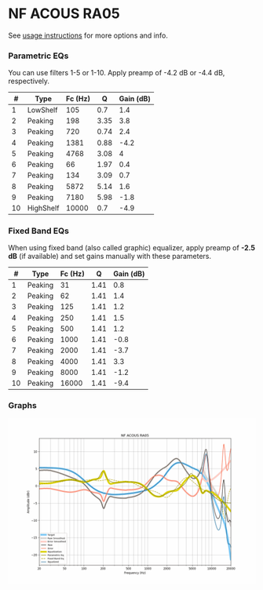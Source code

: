 # NF ACOUS RA05
See [usage instructions](https://github.com/jaakkopasanen/AutoEq#usage) for more options and info.

### Parametric EQs
You can use filters 1-5 or 1-10. Apply preamp of -4.2 dB or -4.4 dB, respectively.

|   # | Type      |   Fc (Hz) |    Q |   Gain (dB) |
|-----|-----------|-----------|------|-------------|
|   1 | LowShelf  |       105 | 0.7  |         1.4 |
|   2 | Peaking   |       198 | 3.35 |         3.8 |
|   3 | Peaking   |       720 | 0.74 |         2.4 |
|   4 | Peaking   |      1381 | 0.88 |        -4.2 |
|   5 | Peaking   |      4768 | 3.08 |         4   |
|   6 | Peaking   |        66 | 1.97 |         0.4 |
|   7 | Peaking   |       134 | 3.09 |         0.7 |
|   8 | Peaking   |      5872 | 5.14 |         1.6 |
|   9 | Peaking   |      7180 | 5.98 |        -1.8 |
|  10 | HighShelf |     10000 | 0.7  |        -4.9 |

### Fixed Band EQs
When using fixed band (also called graphic) equalizer, apply preamp of **-2.5 dB** (if available) and set gains manually with these parameters.

|   # | Type    |   Fc (Hz) |    Q |   Gain (dB) |
|-----|---------|-----------|------|-------------|
|   1 | Peaking |        31 | 1.41 |         0.8 |
|   2 | Peaking |        62 | 1.41 |         1.4 |
|   3 | Peaking |       125 | 1.41 |         1.2 |
|   4 | Peaking |       250 | 1.41 |         1.5 |
|   5 | Peaking |       500 | 1.41 |         1.2 |
|   6 | Peaking |      1000 | 1.41 |        -0.8 |
|   7 | Peaking |      2000 | 1.41 |        -3.7 |
|   8 | Peaking |      4000 | 1.41 |         3.3 |
|   9 | Peaking |      8000 | 1.41 |        -1.2 |
|  10 | Peaking |     16000 | 1.41 |        -9.4 |

### Graphs
![](./NF%20ACOUS%20RA05.png)
